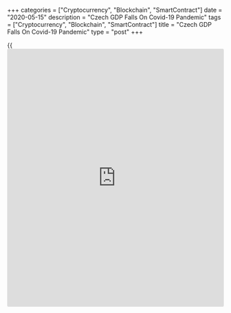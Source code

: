 +++
categories = ["Cryptocurrency", "Blockchain", "SmartContract"]
date = "2020-05-15"
description = "Czech GDP Falls On Covid-19 Pandemic"
tags = ["Cryptocurrency", "Blockchain", "SmartContract"]
title = "Czech GDP Falls On Covid-19 Pandemic"
type = "post"
+++

{{<iframe id="large-banner" src="https://www.bounty.group/#slide=4.0" width="100%" height="600" scrolling="no" style="border: 0px solid rgb(216, 221, 230); border-radius: 3px;">}}

The Czech [economy][1] contracted in the first quarter as global
coronavirus pandemic weighed on foreign demand and capital formation,
preliminary data from the Czech Statistical Office showed Friday.

Gross domestic product fell 2.2 percent on a yearly basis in the first
quarter, in contrast to fourth quarter's 2 percent expansion. Economists
had forecast a 2.3 percent annual fall in the first quarter.

On a quarterly basis, GDP dropped 3.6 percent. Economists had a 3.5
percent contraction after expanding 0.5 percent in the fourth quarter.

Data showed that external demand and capital formation provided negative
contribution to GDP, while increasing government spending had a positive
influence.

Further, data showed that employment remained unchanged in the first
quarter from the preceding quarter. Compared to last year, employment
was down 0.5 percent.

Today's figure is more consistent with those forecasts calling for the
Czech economy to fall by less than 10 percent this year, economists at
ING said. The sequential fall in the second quarter will most likely be
in the double-digit range, they noted.

For comments and feedback [contact](https://www.playgroundfx.com/contact/): editorial@rtt[news](https://www.letsplayfx.com/blog/forex-news-website/).com

[Economic News][1]

 **What parts of the world are seeing the best (and worst) economic
performances lately? Click[here][2] to check out our [Econ Scorecard][2]
and find out! See up-to-the-moment [ranking](https://www.playgroundfx.com/blog/crypto-exchange-ranking/)s for the best and worst
performers in [GDP][3], [unemployment rate][4], [inflation][2] and much
more.**

   1. www.rtt[news](https://www.letsplayfx.com/blog/forex-news-website/).com/Content/EconomicNews.aspx
   2. www.rtt[news](https://www.letsplayfx.com/blog/forex-news-website/).com/economic-scorecard/world-rank/CPI/highest-performance.aspx
   3. www.rtt[news](https://www.letsplayfx.com/blog/forex-news-website/).com/economic-scorecard/world-rank/GDP/highest-performance.aspx
   4. www.rtt[news](https://www.letsplayfx.com/blog/forex-news-website/).com/economic-scorecard/world-rank/unemployment-rate/lowest-performance.aspx